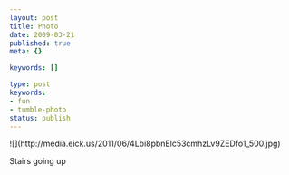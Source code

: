 ```yaml
---
layout: post
title: Photo
date: 2009-03-21
published: true
meta: {}

keywords: []

type: post
keywords:
- fun
- tumble-photo
status: publish
---
```

<div class="figure">            ![](http://media.eick.us/2011/06/4Lbi8pbnElc53cmhzLv9ZEDfo1_500.jpg)        </div>

Stairs going up

